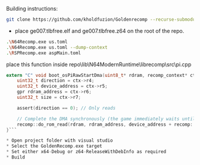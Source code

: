 Building instructions:

```bash
git clone https://github.com/kholdfuzion/Goldenrecomp --recurse-submodules
```

* place ge007.tlbfree.elf and ge007.tlbfree.z64 on the root of the repo.

```bash
.\N64Recomp.exe us.toml
.\N64Recomp.exe us.toml --dump-context
.\RSPRecomp.exe aspMain.toml
```

place this function inside repo\lib\N64ModernRuntime\librecomp\src\pi.cpp

```c
extern "C" void boot_osPiRawStartDma(uint8_t* rdram, recomp_context* ctx) {
    uint32_t direction = ctx->r4;
    uint32_t device_address = ctx->r5;
    gpr rdram_address = ctx->r6;
    uint32_t size = ctx->r7;

    assert(direction == 0); // Only reads

    // Complete the DMA synchronously (the game immediately waits until it's done anyways)
    recomp::do_rom_read(rdram, rdram_address, device_address + recomp::rom_base, size);
}```

* Open project folder with visual studio
* Select the GoldenRecomp.exe target
* Set either x64-Debug or z64-ReleaseWithDebInfo as required
* Build

